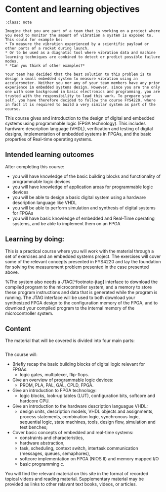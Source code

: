 # Content and learning objectives

```{admonition} Case
:class: note

Imagine that you are part of a team that is working on a project where you need to monitor the amount of vibration a system is exposed to. This could for example be:
* To measure the vibration experienced by a scientific payload or other parts of a rocket during launch. 
* Or to be used as a diagnotic tool where vibration data and machine learning techniques are combined to detect or predict possible failure modes.
* *Can you think of other examples?*

Your team has decided that the best solution to this problem is to design a small embedded system to measure vibration using an accelerometer. Neither you nor any of your team members have any prior experience in embedded systems design. However, since you are the only one with some background in basic electronics and programming, you are trusted with the responsibility to lead this work. To prepare your self, you have therefore decided to follow the course FYS4220, where in fact it is required to build a very similar system as part of the course. 
```

This course gives and introduction to the design of digital and embedded systems using programmable logic (FPGA technology). This includes hardware description language (VHDL), verification and testing of digital designs, implementation of embedded systems in FPGAs, and the basic properties of Real-time operating systems.

## Intended learning outcomes
<!--Supplementary material will be provided either as recorded topical videos or reading material on this webpage or from relevant text books and articles.
-->

After completing this course:
* you will have knowledge of the basic building blocks and functionality of programmable logic devices
* you will have knowledge of application areas for programmable logic devices
* you will be able to design a basic digital system using a hardware description language like VHDL
* you will be able to perform simulation and synthesis of digital systems for FPGAs
* you will have basic knowledge of embedded and Real-Time operating systems, and be able to implement them on an FPGA

<!-- Update learning outcomes accoring to the book Teaching for higher education (describe, explain, analyse ...) 
After completing this course:
* you will be able to explain the basic building blocks and functionality of programmable logic devices such as FPGAs
* you will have knowledge of application areas for programmable logic devices
* you will be able to design a basic digital system using a hardware description language like VHDL
* you will be able to perform simulation and synthesis of digital systems for FPGAs
* you will have basic knowledge of embedded and Real-Time operating systems, and be able to implement them on an FPGA
Link to UiO course page for FYS4220: https://www.uio.no/studier/emner/matnat/fys/FYS4220/index-eng.html
-->

## Learning by doing:

This is a practical course where you will work with the material through a set of exercises and an embedded systems project. The exercises will cover some of the relevant concepts presented in FYS4220 and lay the foundation for solving the measurement problem presented in the case presented above. 

<!--
The most important functional requirements for the first prototype of the system are identified to be:
- RF1: The systems shall measure the acceleration in 3-axis
- RF2: The systems shall deliver the measured data to a PC

Design requirements.

The system will be based around a soft core CPU with the added peripherals required to communicate with the digital sensor and PC over standard serial interaces like UART[^footnote-uart], I2C[^footnote-i2c], and SPI[^footnote-spi]. A simplified overview of the system you will build is shown in {numref}`project-embedded-system`. 
%We will use the [Nios II](https://www.intel.com/content/www/us/en/products/programmable/processor/nios-ii.html) CPU from Intel. 


<!--
The main objective of the project assignment is to gain knowledge and experience in building a small embedded microcontroller system on an FPGA. The application of the system is to readout data from a digital sensor (accelerometer), and to present this data on a PC. 
-->

<!--
```{figure} ../images/project_embedded_system.png
---
width: 80%
align: center
name: project-embedded-system
---
Simplified overview of the embedded microcontroller system. The UART interface will be described in VHDL while the rest of the system will be generated using the Quartus Platform designer tool. 
```
-->

%The system also needs a JTAG[^footnote-jtag] interface to download the compiled program to the microcontroller system, and a memory to store these program instructions and data that is generated while the program is running. The JTAG interface will be used to both download your synthesized FPGA design to the configuration memory of the FPGA, and to download your compiled program to the internal memory of the microcontroller system.


## Content




The material that will be covered is divided into four main parts:


<!--
* An introduction to programmable logic devices and FPGAs
* VHDL
* Embedded systems
* Real-time operating systems
-->
```{figure} ../images/fys4220_overview.png
```        

The course will:
* Briefly recap the basic building blocks of digital logic relevant for FPGAs:
  * logic gates, multiplexer, flip-flops.
* Give an overview of programmable logic devices: 
  * PROM, PLA, PAL, GAL, CPLD, FPGA.
* Give an introduction to FPGA technology:
  * logic blocks, look-up tables (LUT), configuration bits, softcore and hardcore CPU.
* Give an introduction to the hardware description languague VHDL:
  * design units, description models, VHDL objects and assignments, process statements, combination logic, synchronous logic, sequential logic, state machines, tools, design flow, simulation and test benches;
* Cover basic concepts of embedded and real-time systems:
  * constraints and characteristics, 
  * hardware abstraction,
  * task, scheduling, context switch, intertask communication (messages, queues, semaphores),
  * softcore implementation on FPGA (NIOS II) and memory mapped I/O
  * basic programming c.

You will find the relevant material on this site in the format of recorded topical videos and reading material. Supplementary material may be provided as links to other relavant text books, videos, or articles. 



